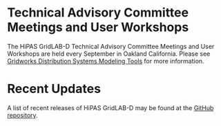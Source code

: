 # Technical Advisory Committee Meetings and User Workshops

The HiPAS GridLAB-D Technical Advisory Committee Meetings and User Workshops are held every September in Oakland California.  Please see [Gridworks Distribution Systems Modeling Tools](https://gridworks.org/initiatives/distribution-system-modeling-tools/) for more information.

# Recent Updates

A list of recent releases of HiPAS GridLAB-D may be found at the [GitHub repository](https://source.gridlabd.us/discussions).
